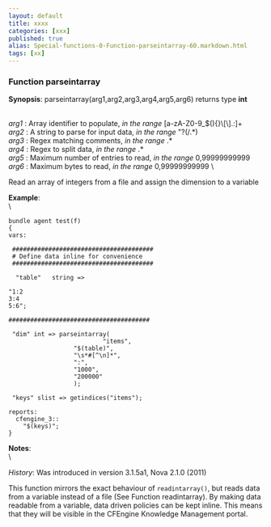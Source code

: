 ```yaml
---
layout: default
title: xxxx
categories: [xxx]
published: true
alias: Special-functions-0-Function-parseintarray-60.markdown.html
tags: [xx]
---
```


### Function parseintarray

**Synopsis**: parseintarray(arg1,arg2,arg3,arg4,arg5,arg6) returns type
**int**

\
 *arg1* : Array identifier to populate, *in the range*
[a-zA-Z0-9\_\$(){}\\[\\].:]+ \
 *arg2* : A string to parse for input data, *in the range* "?(/.\*) \
 *arg3* : Regex matching comments, *in the range* .\* \
 *arg4* : Regex to split data, *in the range* .\* \
 *arg5* : Maximum number of entries to read, *in the range*
0,99999999999 \
 *arg6* : Maximum bytes to read, *in the range* 0,99999999999 \

Read an array of integers from a file and assign the dimension to a
variable

**Example**:\
 \

    bundle agent test(f) 
    {
    vars:

     #######################################
     # Define data inline for convenience
     #######################################

      "table"   string => 

    "1:2
    3:4
    5:6";

    #######################################

     "dim" int => parseintarray(
                              "items",
                      "$(table)",
                      "\s*#[^\n]*",
                      ":",
                      "1000",
                      "200000"
                      );

     "keys" slist => getindices("items");

    reports:
      cfengine_3::
        "$(keys)";
    }

**Notes**:\
 \

*History*: Was introduced in version 3.1.5a1, Nova 2.1.0 (2011)

This function mirrors the exact behaviour of `readintarray()`, but reads
data from a variable instead of a file (See Function readintarray). By
making data readable from a variable, data driven policies can be kept
inline. This means that they will be visible in the CFEngine Knowledge
Management portal.
